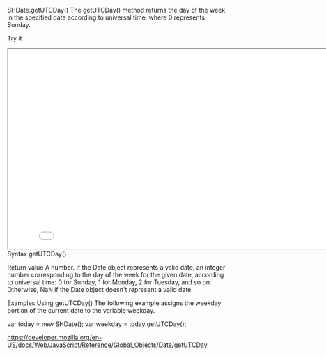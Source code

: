 SHDate.getUTCDay()
The getUTCDay() method returns the day of the week in the specified date according to universal time, where 0 represents Sunday.

Try it

<iframe style="width: 830px; height: 460px;" src="/SHDateTime-js/examples/live.html?function=getUTCDay" title="MDN Web Docs Interactive Example" loading="lazy"></iframe>
<br/>
Syntax
getUTCDay()

Return value
A number. If the Date object represents a valid date, an integer number corresponding to the day of the week for the given date, according to universal time: 0 for Sunday, 1 for Monday, 2 for Tuesday, and so on. Otherwise, NaN if the Date object doesn't represent a valid date.

Examples
Using getUTCDay()
The following example assigns the weekday portion of the current date to the variable weekday.

var today = new SHDate();
var weekday = today.getUTCDay();

https://developer.mozilla.org/en-US/docs/Web/JavaScript/Reference/Global_Objects/Date/getUTCDay
